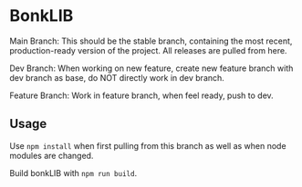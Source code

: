 # BonkLIB
Main Branch:
This should be the stable branch, containing the most recent, production-ready version of the project. All releases are pulled from here.

Dev Branch:
When working on new feature, create new feature branch with dev branch as base, do NOT directly work in dev branch.

Feature Branch:
Work in feature branch, when feel ready, push to dev.

## Usage
Use `npm install` when first pulling from this branch as well as when node modules are changed.

Build bonkLIB with `npm run build`.